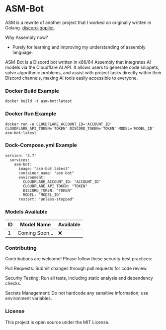 # ASM-Bot
ASM is a rewrite of another project that I worked on originally written in Golang. [discord-gopilot](https://github.com/DeviousLabs/discord-gopilot).



Why Assembly now? 
- Purely for learning and improving my understanding of assembly language.


ASM-Bot is a Discord bot written in x86/64 Assembly that integrates AI models via the Cloudflare AI API. It allows users to generate code snippets, solve algorithmic problems, and assist with project tasks directly within their Discord channels, making AI tools easily accessible to everyone.

### Docker Build Example
```
docker build -t asm-bot:latest
```

### Docker Run Example
```
docker run -e CLOUDFLARE_ACCOUNT_ID='ACCOUNT_ID' CLOUDFLARE_API_TOKEN='TOKEN' DISCORD_TOKEN='TOKEN' MODEL='MODEL_ID' asm-bot:latest
```

### Dock-Compose.yml Example
```
version: '3.7'
  services:
    asm-bot:
      image: "asm-bot:latest"
      container_name: "asm-bot"
      environment:
        CLOUDFLARE_ACCOUNT_ID: "ACCOUNT_ID"
        CLOUDFLARE_API_TOKEN: "TOKEN"
        DISCORD_TOKEN: "TOKEN"
        MODEL: "MODEL_ID"
      restart: "unless-stopped"
```
### Models Available
|  ID  | Model Name                        | Available |
|------|-----------------------------------|-----------|
|1     | Coming Soon...           | ❌


### Contributing

Contributions are welcome! Please follow these security best practices:

Pull Requests: Submit changes through pull requests for code review.

Security Testing: Run all tests, including static analysis and dependency checks.

Secrets Management: Do not hardcode any sensitive information; use environment variables.

### License

This project is open source under the MIT License.


